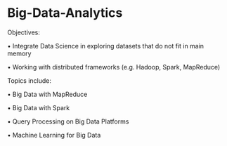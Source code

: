 # Big-Data-Analytics

Objectives:

• Integrate Data Science in exploring datasets that do not fit in main memory

• Working with distributed frameworks (e.g. Hadoop, Spark, MapReduce)

Topics include:

• Big Data with MapReduce

• Big Data with Spark

• Query Processing on Big Data Platforms 

• Machine Learning for Big Data
